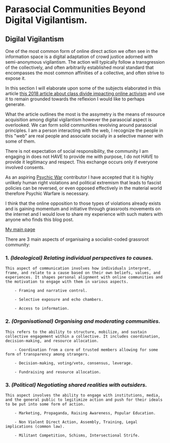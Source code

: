 # Parasocial Communities Beyond Digital Vigilantism.

## Digilal Vigilantism

One of the most common form of online direct action we often see in the information space is a digital adaptation of crowd justice adorned with semi-anonymous vigilantism. The action will typically follow a transgression of the collectively, and often arbitrarily established moral standard that encompasses the most common affinities of a collective, and often strive to expose it.

In this section I will elaborate upon some of the subjects elaborated in this article [this 2018 article about class divide impacting online activism](https://academic.oup.com/socpro/article/65/1/51/4795348) and use it to remain grounded towards the reflexion I would like to perhaps generate.

What the article outlines the most is the assymetry is the means of resource acquisition among digital vigilantism however the parasocial aspect is overlooked. We can form solid communities revolving around parasocial principles. I am a person interacting with the web, I recognize the people in this "web" are real people and associate socially in a selective manner with some of them.

There is not expectation of social responsibility, the community I am engaging in does not HAVE to provide me with purpose, I do not HAVE to provide it legitimacy and respect. This exchange occurs only if everyone involved consents.

As an aspiring [Psychic War](https://pondscum.gg/psychic-war/) contributor I have accepted that it is highly unlikely human right violations and political extremism that leads to fascist policies can be reversed, or even opposed effectively in the material world therefore Psychic Warfare is necessary.

I think that the online opposition to those types of violations already exists and is gaining momentum and initiative through grassroots movements on the internet and I would love to share my experience with such maters with anyone who finds this blog post.

[My main page](https://spore.bearblog.dev)

There are 3 main aspects of organisaing a socialist-coded grassroot community:

### 1. *(Ideological)* _**Relating individual perspectives to causes.**_

    This aspect of communication involves how individuals interpret, frame, and relate to a cause based on their own beliefs, values, and experiences. It shapes personal alignment with online communities and the motivation to engage with them in various aspects.

        - Framing and narrative control.

        - Selective exposure and echo chambers.

        - Access to information.

### 2. *(Organisational)* _**Organising and moderating communities.**_

    This refers to the ability to structure, mobilize, and sustain collective engagement within a collective. It includes coordination, decision-making, and resource allocation.

        - Coordination from a core of trusted members allowing for some form of transparency among strangers.

        - Decision-making, voting/veto, consensus, leverage.

        - Fundraising and resource allocation.

### 3. *(Political)* _**Negotiating shared realities with outsiders.**_

    This aspect involves the ability to engage with institutions, media, and the general public to legitimize action and push for their ideals to be put into some form of action.

        - Marketing, Propaganda, Raising Awareness, Popular Education.

        - Non Violent Direct Action, Assembly, Training, Legal implications (common law).

        - Militant Competition, Schisms, Intersectional Strife.